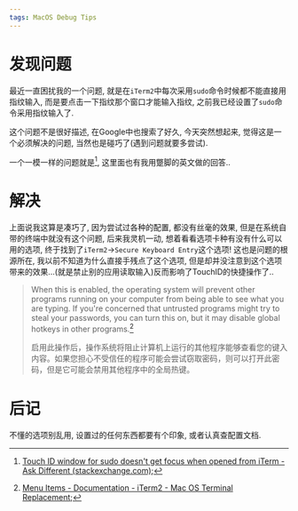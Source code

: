 ```yaml
---
tags: MacOS Debug Tips
---
```


# 发现问题



最近一直困扰我的一个问题, 就是在`iTerm2`中每次采用`sudo`命令时候都不能直接用指纹输入, 而是要点击一下指纹那个窗口才能输入指纹, 之前我已经设置了`sudo`命令采用指纹输入了. 

这个问题不是很好描述, 在Google中也搜索了好久, 今天突然想起来, 觉得这是一个必须解决的问题, 当然也是碰巧了(遇到问题就要多尝试). 

一个一模一样的问题就是[^1], 这里面也有我用蹩脚的英文做的回答..

# 解决

上面说我这算是凑巧了, 因为尝试过各种的配置, 都没有丝毫的效果, 但是在系统自带的终端中就没有这个问题, 后来我灵机一动, 想着看看选项卡种有没有什么可以用的选项, 终于找到了`iTerm2`->`Secure Keyboard Entry`这个选项! 这也是问题的根源所在, 我以前不知道为什么直接手残点了这个选项, 但是却并没注意到这个选项带来的效果...(就是禁止别的应用读取输入)反而影响了TouchID的快捷操作了..

>   When this is enabled, the operating system will prevent other programs running on your computer from being able to see what you are typing. If you're concerned that untrusted programs might try to steal your passwords, you can turn this on, but it may disable global hotkeys in other programs.[^2]
>
>   启用此操作后，操作系统将阻止计算机上运行的其他程序能够查看您的键入内容。如果您担心不受信任的程序可能会尝试窃取密码，则可以打开此密码，但是它可能会禁用其他程序中的全局热键。



# 后记

不懂的选项别乱用, 设置过的任何东西都要有个印象, 或者认真查配置文档.

[^1]:[Touch ID window for sudo doesn't get focus when opened from iTerm - Ask Different (stackexchange.com)](https://apple.stackexchange.com/questions/440516/touch-id-window-for-sudo-doesnt-get-focus-when-opened-from-iterm);
[^2]: [Menu Items - Documentation - iTerm2 - Mac OS Terminal Replacement](https://iterm2.com/documentation/2.1/documentation-menu-items.html);